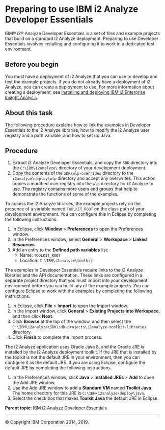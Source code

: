 Preparing to use IBM i2 Analyze Developer Essentials
====================================================

IBM® i2® Analyze Developer Essentials is a set of files and example projects that build on a standard i2 Analyze deployment. Preparing to use Developer Essentials involves installing and configuring it to work in a dedicated test environment.

Before you begin
----------------

You must have a deployment of i2 Analyze that you can use to develop and test the example projects. If you do not already have a deployment of i2 Analyze, you can create a deployment to use. For more information about creating a deployment, see <a href="https://www.ibm.com/support/knowledgecenter/SSXVXZ/com.ibm.i2.landing.doc/eia_deployment.html" class="xref" title="(Opens in a new tab or window)">Installing and deploying IBM i2 Enterprise Insight Analysis</a>.

About this task
---------------

The following procedure explains how to link the examples in Developer Essentials to the i2 Analyze libraries, how to modify the i2 Analyze user registry and a path variable, and how to set up Java.

Procedure
---------

1.  Extract i2 Analyze Developer Essentials, and copy the `SDK` directory into the `C:\IBM\i2analyze\` directory of your development deployment.
2.  Copy the contents of the `SDK\wlp-overrides` directory to the `i2analyze\deploy\wlp` directory and accept any overwrites.
    This action copies a modified user registry into the `wlp` directory for i2 Analyze to use. The registry contains more users and groups that help to demonstrate the functions of some of the examples.

To access the i2 Analyze libraries, the example projects rely on the presence of a variable named `TOOLKIT_ROOT` on the class path of your development environment. You can configure this in Eclipse by completing the following instructions.

1.  In Eclipse, click **Window** &gt; **Preferences** to open the Preferences window.
2.  In the Preferences window, select **General** &gt; **Workspace** &gt; **Linked Resources**.
3.  Add an entry to the **Defined path variables** list:
    -   Name: `TOOLKIT_ROOT`
    -   Location: `C:\IBM\i2analyze\toolkit`

The examples in Developer Essentials require links to the i2 Analyze libraries and the API documentation. These links are configured in a separate project directory that you must import into your development environment before you can build any of the example projects. You can configure Eclipse to work with the examples by completing the following instructions.

1.  In Eclipse, click **File** &gt; **Import** to open the Import window.
2.  In the Import window, click **General** &gt; **Existing Projects into Workspace**, and then click **Next**.
3.  Click **Browse** at the top of the window, and then select the `C:\IBM\i2analyze\SDK\sdk-projects\i2analyze-toolkit-libraries` directory.
4.  Click **Finish** to complete the import process.

The i2 Analyze application uses Oracle Java 8, and the Oracle JRE is installed by the i2 Analyze deployment toolkit. If the JRE that is installed by the toolkit is not the default JRE in your environment, then you can configure it as the default JRE. If you are using Eclipse, configure the default JRE by completing the following instructions.

1.  In the Preferences window, click **Java** &gt; **Installed JREs** &gt; **Add** to open the Add JRE window.
2.  Use the Add JRE window to add a **Standard VM** named **Toolkit Java**. The home directory for this JRE is `C:\IBM\i2analyze\deploy\java`.
3.  Select the check box that makes **Toolkit Java** the default JRE in Eclipse.

**Parent topic:** <a href="developer_essentials_welcome.md" class="link" title="IBM i2 Analyze Developer Essentials contains tools, libraries, and examples that enable development and deployment of custom extensions to i2 Analyze. Developer Essentials also includes API documentation and guides to deploying the software and the example projects.">IBM i2 Analyze Developer Essentials</a>

------------------------------------------------------------------------

© Copyright IBM Corporation 2014, 2019.


